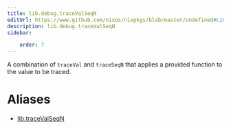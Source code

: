 ```yaml
---
title: lib.debug.traceValSeqN
editUrl: https://www.github.com/nixos/nixpkgs/blob/master/undefined#L185C5
description: lib.debug.traceValSeqN
sidebar:

    order: 7
---
```


A combination of `traceVal` and `traceSeqN` that applies a
provided function to the value to be traced.


# Aliases

- [lib.traceValSeqN](/nix-doc-comments/reference/lib/lib-tracevalseqn)


